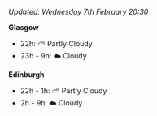 *Updated: Wednesday 7th February 20:30*

**Glasgow**

* 22h: :partly_sunny: Partly Cloudy
* 23h - 9h: :cloud: Cloudy

**Edinburgh**

* 22h - 1h: :partly_sunny: Partly Cloudy
* 2h - 9h: :cloud: Cloudy
